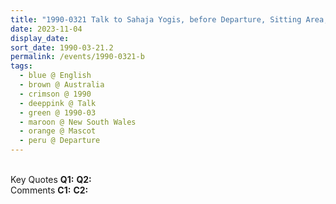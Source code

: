```yaml
---
title: "1990-0321 Talk to Sahaja Yogis, before Departure, Sitting Area, Sydney Kingsford Smith International Airport, 241 O'Riordan Street, Mascot, New South Wales, Australia"
date: 2023-11-04
display_date: 
sort_date: 1990-03-21.2
permalink: /events/1990-0321-b
tags:
  - blue @ English
  - brown @ Australia
  - crimson @ 1990
  - deeppink @ Talk
  - green @ 1990-03
  - maroon @ New South Wales
  - orange @ Mascot
  - peru @ Departure
---
```


<br>

<wave-list>
  <list-title color="DarkSeaGreen" width="55">Key Quotes</list-title>
  <list-item color="BlanchedAlmond" width="280"><b>Q1:</b> <i></i></list-item>
  <list-item color="Lavender" width="280"><b>Q2:</b> <i></i></list-item>
</wave-list>

<br>

<wave-list>
  <list-title color="DarkSeaGreen" width="55">Comments</list-title>
  <list-item color="BlanchedAlmond" width="280"><b>C1:</b> <i></i></list-item>
  <list-item color="Lavender" width="280"><b>C2:</b> <i></i></list-item>
</wave-list>